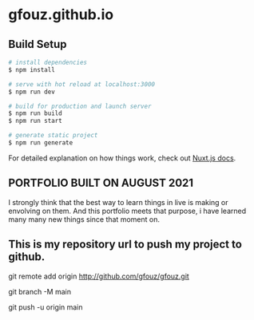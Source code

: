 # gfouz.github.io

## Build Setup

```bash
# install dependencies
$ npm install

# serve with hot reload at localhost:3000
$ npm run dev

# build for production and launch server
$ npm run build
$ npm run start

# generate static project
$ npm run generate
```

For detailed explanation on how things work, check out [Nuxt.js docs](https://nuxtjs.org).

## PORTFOLIO BUILT ON AUGUST 2021

I strongly think that the best way to learn things in live is making 
or envolving on them.
And this portfolio meets that purpose, i have learned many many new
things since that moment on.

## This is my repository url to push my project to github.

git remote add origin http://github.com/gfouz/gfouz.git

git branch -M main

git push -u origin main


